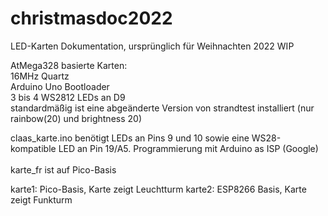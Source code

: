 # christmasdoc2022

LED-Karten Dokumentation, ursprünglich für Weihnachten 2022 WIP

AtMega328 basierte Karten:\
16MHz Quartz\
Arduino Uno Bootloader\
3 bis 4 WS2812 LEDs an D9\
standardmäßig ist eine abgeänderte Version von strandtest installiert (nur rainbow(20) und brightness 20)

claas_karte.ino benötigt LEDs an Pins 9 und 10 sowie eine WS28-kompatible LED an Pin 19/A5. Programmierung mit Arduino as ISP (Google)
\
\
karte_fr ist auf Pico-Basis

karte1: Pico-Basis, Karte zeigt Leuchtturm
karte2: ESP8266 Basis, Karte zeigt Funkturm
